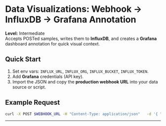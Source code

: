 # Data Visualizations: Webhook → InfluxDB → Grafana Annotation

**Level:** Intermediate  
Accepts POSTed samples, writes them to **InfluxDB**, and creates a **Grafana** dashboard annotation for quick visual context.

## Quick Start
1. Set env vars: `INFLUX_URL`, `INFLUX_ORG`, `INFLUX_BUCKET`, `INFLUX_TOKEN`.
2. Add **Grafana** credentials (API key).
3. Import the JSON and copy the **production webhook URL** into your data source or script.

## Example Request
```bash
curl -X POST $WEBHOOK_URL -H "Content-Type: application/json"   -d '{ "sensor":"humidity", "value":55, "unit":"%" }'
```
---
